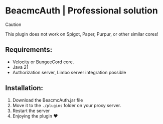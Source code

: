 # BeacmcAuth | Professional solution

> [!CAUTION]
> This plugin does not work on Spigot, Paper, Purpur, or other similar cores!

## Requirements: 
- Velocity or BungeeCord core.
- Java 21
- Authorization server, Limbo server integration possible

## Installation:
1. Download the BeacmcAuth.jar file
2. Move it to the `./plugins` folder on your proxy server.
3. Restart the server
4. Enjoying the plugin ❤️
